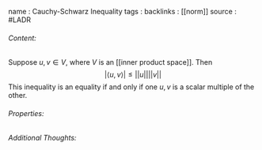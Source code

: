name : Cauchy-Schwarz Inequality
tags : 
backlinks : [[norm]]
source : #LADR 

###### Content:
Suppose $u,v \in V$, where $V$ is an [[inner product space]]. Then $$|\langle u, v \rangle | \leq ||u|| ||v||$$
This inequality is an equality if and only if one $u,v$ is a scalar multiple of the other.

###### Properties:


###### Additional Thoughts:
